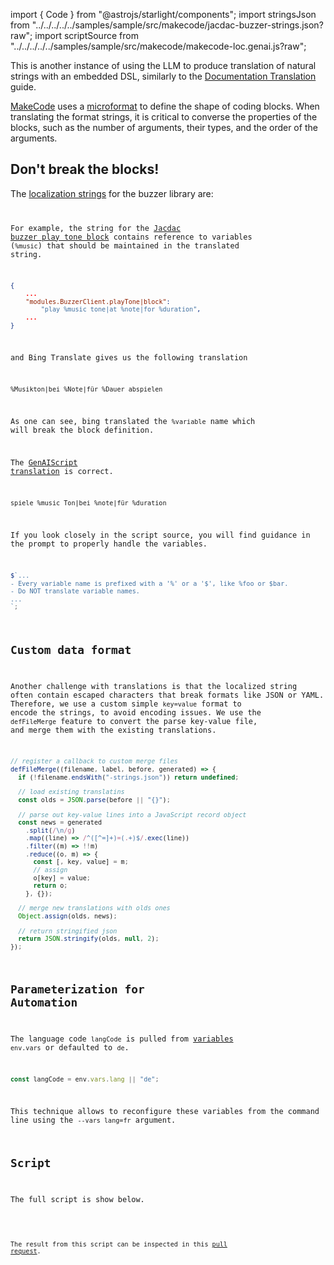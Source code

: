 import { Code } from "@astrojs/starlight/components";
import stringsJson from "../../../../../samples/sample/src/makecode/jacdac-buzzer-strings.json?raw";
import scriptSource from "../../../../../samples/sample/src/makecode/makecode-loc.genai.js?raw";

This is another instance of using the LLM to produce translation of natural strings with an embedded DSL, similarly to the [Documentation Translation](/genaiscript/case-studies/documentation-translations) guide.

[MakeCode](https://makecode.com) uses a [microformat](https://makecode.com/defining-blocks) to define the shape of coding blocks.
When translating the format strings, it is critical to converse the properties of the blocks, such as the number of arguments,
their types, and the order of the arguments.

## Don't break the blocks!

The [localization strings](https://github.com/microsoft/pxt-jacdac/blob/45d3489c0b96ed0f74c9bbea53fb0714ae9f7fcc/buzzer/_locales/jacdac-buzzer-strings.json#L1) for the buzzer library are:

<Code
  title="jacdac-buzzer-strings.json"
  code={stringsJson}
  wrap={true}
  lang="json"
/>

For example, the string for the [Jacdac buzzer play tone block](https://github.com/microsoft/pxt-jacdac/blob/45d3489c0b96ed0f74c9bbea53fb0714ae9f7fcc/buzzer/_locales/jacdac-buzzer-strings.json#L5-L6)
contains reference to variables (`%music`) that should be maintained in the translated string.

```json
{
    ...
    "modules.BuzzerClient.playTone|block":
        "play %music tone|at %note|for %duration",
    ...
}
```

and Bing Translate gives us the following translation

```txt title="Bing Translator"
%Musikton|bei %Note|für %Dauer abspielen
```

As one can see, bing translated the `%variable` name which will break the block definition.

The [GenAIScript translation](https://github.com/microsoft/pxt-jacdac/blob/45d3489c0b96ed0f74c9bbea53fb0714ae9f7fcc/buzzer/_locales/de/jacdac-buzzer-strings.json#L5) is correct.

```txt title="GenAIScript"
spiele %music Ton|bei %note|für %duration
```

If you look closely in the script source, you will find guidance in the prompt to properly
handle the variables.

```js title="block-translator.genai.mjs"
$`...
- Every variable name is prefixed with a '%' or a '$', like %foo or $bar.
- Do NOT translate variable names.
...
`;
```

## Custom data format

Another challenge with translations is that the localized string often
contain escaped characters that break formats like JSON or YAML.
Therefore, we use a custom simple `key=value` format
to encode the strings, to avoid encoding issues.
We use the `defFileMerge` feature to convert the parse key-value file, and merge them with the existing translations.

```js title="block-translator.genai.mjs"
// register a callback to custom merge files
defFileMerge((filename, label, before, generated) => {
  if (!filename.endsWith("-strings.json")) return undefined;

  // load existing translatins
  const olds = JSON.parse(before || "{}");

  // parse out key-value lines into a JavaScript record object
  const news = generated
    .split(/\n/g)
    .map((line) => /^([^=]+)=(.+)$/.exec(line))
    .filter((m) => !!m)
    .reduce((o, m) => {
      const [, key, value] = m;
      // assign
      o[key] = value;
      return o;
    }, {});

  // merge new translations with olds ones
  Object.assign(olds, news);

  // return stringified json
  return JSON.stringify(olds, null, 2);
});
```

## Parameterization for Automation

The language code `langCode` is pulled from [variables](/genaiscript/reference/scripts/variables) `env.vars` or defaulted to `de`.

```js
const langCode = env.vars.lang || "de";
```

This technique allows to reconfigure these variables from the command line
using the `--vars lang=fr` argument.

## Script

The full script is show below.

<Code
  code={scriptSource}
  title="block-translator.genai.mjs"
  wrap={true}
  lang="js"
/>

The result from this script can be inspected
in this [pull request](https://github.com/microsoft/pxt-jacdac/pull/108).